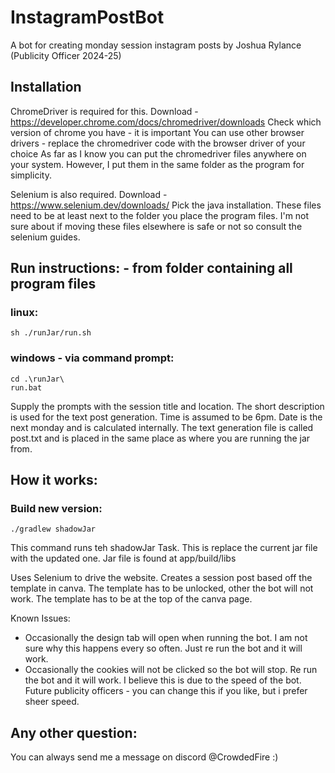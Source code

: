 # InstagramPostBot
A bot for creating monday session instagram posts by Joshua Rylance (Publicity Officer 2024-25)

## Installation
ChromeDriver is required for this.
Download - https://developer.chrome.com/docs/chromedriver/downloads 
Check which version of chrome you have - it is important
You can use other browser drivers - replace the chromedriver code with the browser driver of your choice
As far as I know you can put the chromedriver files anywhere on your system. However, I put them in the same folder as the program for simplicity.

Selenium is also required.
Download - https://www.selenium.dev/downloads/ 
Pick the java installation.
These files need to be at least next to the folder you place the program files. I'm not sure about if moving these files elsewhere is safe or not so consult the selenium guides.


## Run instructions: - from folder containing all program files
### linux:
```
sh ./runJar/run.sh 
```

### windows - via command prompt:
```
cd .\runJar\
run.bat
```

Supply the prompts with the session title and location. The short description is used for the text post generation. Time is assumed to be 6pm. Date is the next monday and is calculated internally.
The text generation file is called post.txt and is placed in the same place as where you are running the jar from.

## How it works:

### Build new version:
```
./gradlew shadowJar
```
This command runs teh shadowJar Task. This is replace the current jar file with the updated one.
Jar file is found at app/build/libs

Uses Selenium to drive the website. Creates a session post based off the template in canva. 
The template has to be unlocked, other the bot will not work.
The template has to be at the top of the canva page.

Known Issues:
- Occasionally the design tab will open when running the bot. I am not sure why this happens every so often. Just re run the bot and it will work.
- Occasionally the cookies will not be clicked so the bot will stop. Re run the bot and it will work. I believe this is due to the speed of the bot.
  Future publicity officers - you can change this if you like, but i prefer sheer speed. 

## Any other question:
You can always send me a message on discord @CrowdedFire :)

